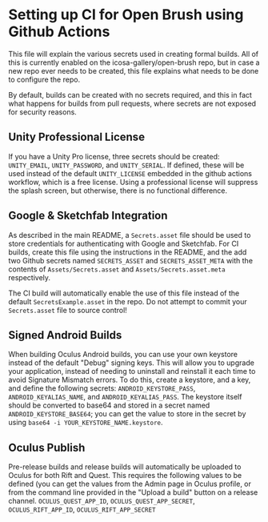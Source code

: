 # Setting up CI for Open Brush using Github Actions

This file will explain the various secrets used in creating formal builds. All of this is currently enabled on the icosa-gallery/open-brush repo, but in case a new repo ever needs to be created, this file explains what needs to be done to configure the repo.

By default, builds can be created with no secrets required, and this in fact what happens for builds from pull requests, where secrets are not exposed for security reasons.

## Unity Professional License

If you have a Unity Pro license, three secrets should be created: `UNITY_EMAIL`, `UNITY_PASSWORD`, and `UNITY_SERIAL`. If defined, these will be used instead of the default `UNITY_LICENSE` embedded in the github actions workflow, which is a free license. Using a professional license will suppress the splash screen, but otherwise, there is no functional difference.

## Google & Sketchfab Integration

As described in the main README, a `Secrets.asset` file should be used to store credentials for authenticating with Google and Sketchfab. For CI builds, create this file using the instructions in the README, and the add two Github secrets named `SECRETS_ASSET` and `SECRETS_ASSET_META` with the contents of `Assets/Secrets.asset` and `Assets/Secrets.asset.meta` respectively.

The CI build will automatically enable the use of this file instead of the default `SecretsExample.asset` in the repo. Do not attempt to commit your `Secrets.asset` file to source control!

## Signed Android Builds

When building Oculus Android builds, you can use your own keystore instead of the default "Debug" signing keys. This will allow you to upgrade your application, instead of needing to uninstall and reinstall it each time to avoid Signature Mismatch errors. To do this, create a keystore, and a key, and define the following secrets: `ANDROID_KEYSTORE_PASS`, `ANDROID_KEYALIAS_NAME`, and `ANDROID_KEYALIAS_PASS`. The keystore itself should be converted to base64 and stored in a secret named `ANDROID_KEYSTORE_BASE64`; you can get the value to store in the secret by using `base64 -i YOUR_KEYSTORE_NAME.keystore`.

## Oculus Publish

Pre-release builds and release builds will automatically be uploaded to Oculus for both Rift and Quest. This requires the following values to be defined \(you can get the values from the Admin page in Oculus profile, or from the command line provided in the "Upload a build" button on a release channel. `OCULUS_QUEST_APP_ID`, `OCULUS_QUEST_APP_SECRET`, `OCULUS_RIFT_APP_ID`, `OCULUS_RIFT_APP_SECRET`

